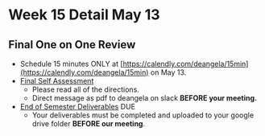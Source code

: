 # Week 15 Detail May 13

## Final One on One Review

* Schedule 15 minutes ONLY at [https://calendly.com/deangela/15min](https://calendly.com/deangela/15min) on May 13.&#x20;
* [Final Self Assessment ](../assignments/assessments/final\_self\_assessment.md)
  * Please read all of the directions.&#x20;
  * Direct message as pdf to deangela on slack **BEFORE your meeting.**
* [End of Semester Deliverables](../assignments/end\_of\_semester\_deliverables.md) DUE&#x20;
  * Your deliverables must be completed and uploaded to your google drive folder **BEFORE our meeting**.
